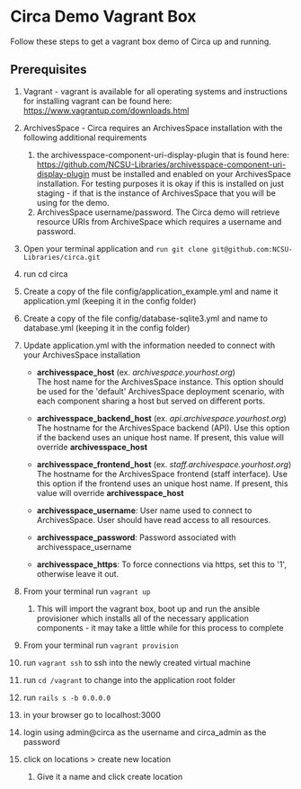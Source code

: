 # Circa Demo Vagrant Box

Follow these steps to get a vagrant box demo of Circa up and running.

## Prerequisites
1. Vagrant - vagrant is available for all operating systems and instructions for installing vagrant can be found here: https://www.vagrantup.com/downloads.html
2. ArchivesSpace - Circa requires an ArchivesSpace installation with the following additional requirements
   1. the archivesspace-component-uri-display-plugin that is found here: https://github.com/NCSU-Libraries/archivesspace-component-uri-display-plugin must be installed and enabled on your ArchivesSpace installation. For testing purposes it is okay if this is installed on just staging - if that is the instance of ArchivesSpace that you will be using for the demo.
   2. ArchivesSpace username/password. The Circa demo will retrieve resource URIs from ArchiveSpace which requires a username and password.


1. Open your terminal application and `run git clone git@github.com:NCSU-Libraries/circa.git`
2. run cd circa
3. Create a copy of the file config/application_example.yml and name it application.yml (keeping it in the config folder)
4. Create a copy of the file config/database-sqlite3.yml and name to database.yml (keeping it in the config folder)
5. Update application.yml with the information needed to connect with your ArchivesSpace installation

     * **archivesspace_host** (ex. *archivespace.yourhost.org*)<br>
     The host name for the ArchivesSpace instance.
     This option should be used for the 'default' ArchivesSpace deployment scenario,
     with each component sharing a host but served on different ports.

     * **archivesspace_backend_host** (ex. *api.archivespace.yourhost.org*)<br>
     The hostname for the ArchivesSpace backend (API).
     Use this option if the backend uses an unique host name. If present, this value
     will override **archivesspace_host**

     * **archivesspace_frontend_host** (ex. *staff.archivespace.yourhost.org*)<br>
     The hostname for the ArchivesSpace frontend (staff interface).
     Use this option if the frontend uses an unique host name. If present, this value
     will override **archivesspace_host**

     * **archivesspace_username**: User name used to connect to ArchivesSpace.
     User should have read access to all resources.

     * **archivesspace_password**: Password associated with archivesspace_username

     * **archivesspace_https**: To force connections via https, set this to '1',
     otherwise leave it out.

6. From your terminal run `vagrant up`
   1. This will import the vagrant box, boot up and run the ansible provisioner which installs all of the necessary application components - it may take a little while for this process to complete
7. From your terminal run `vagrant provision`
8. run `vagrant ssh` to ssh into the newly created virtual machine
9. run `cd /vagrant` to change into the application root folder
10. run `rails s -b 0.0.0.0`
11. in your browser go to localhost:3000
12. login using admin@circa as the username and  circa_admin as the password
13. click on locations > create new location
    1. Give it a name and click create location
